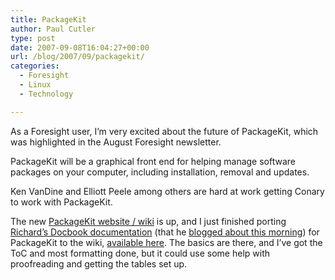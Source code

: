 ```yaml
---
title: PackageKit
author: Paul Cutler
type: post
date: 2007-09-08T16:04:27+00:00
url: /blog/2007/09/packagekit/
categories:
  - Foresight
  - Linux
  - Technology

---
```

As a Foresight user, I&#8217;m very excited about the future of PackageKit, which was highlighted in the August Foresight newsletter.

PackageKit will be a graphical front end for helping manage software packages on your computer, including installation, removal and updates.

Ken VanDine and Elliott Peele among others are hard at work getting Conary to work with PackageKit.

The new [PackageKit website / wiki][1] is up, and I just finished porting [Richard&#8217;s Docbook documentation][2] (that he [blogged about this morning][3]) for PackageKit to the wiki, [available here][4]. The basics are there, and I&#8217;ve got the ToC and most formatting done, but it could use some help with proofreading and getting the tables set up.

 [1]: http://www.packagekit.org
 [2]: http://people.freedesktop.org/~hughsient/temp/reference.html
 [3]: http://hughsient.livejournal.com/36752.html
 [4]: http://www.packagekit.org/wiki/index.php/Documentation